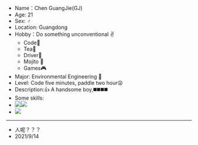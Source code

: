 - Name：Chen GuangJie(GJ)
- Age: 21
- Sex:  ♂
- Location: Guangdong
- Hobby：Do something unconventional :v:
  - Code:bookmark_tabs:
  - Tea:tea:
  - Driver:car:
  - Mojito :beers:
  - Games:video_game:
- Major: Environmental Engineering :leaves:
- Level: Code five minutes, paddle two hour:stuck_out_tongue_winking_eye:
- Description::+1: A handsome boy,:black_medium_square::black_medium_square::black_medium_square::black_medium_square:
- Some skills:
- ![](https://img.shields.io/badge/Java-1.8+-red)![](https://img.shields.io/badge/MicroPython~Python-3.8+-blueviolet)
- ![](https://img.shields.io/badge/QT-5-blue)
---
- 人呢？？？
- 2021/9/14
